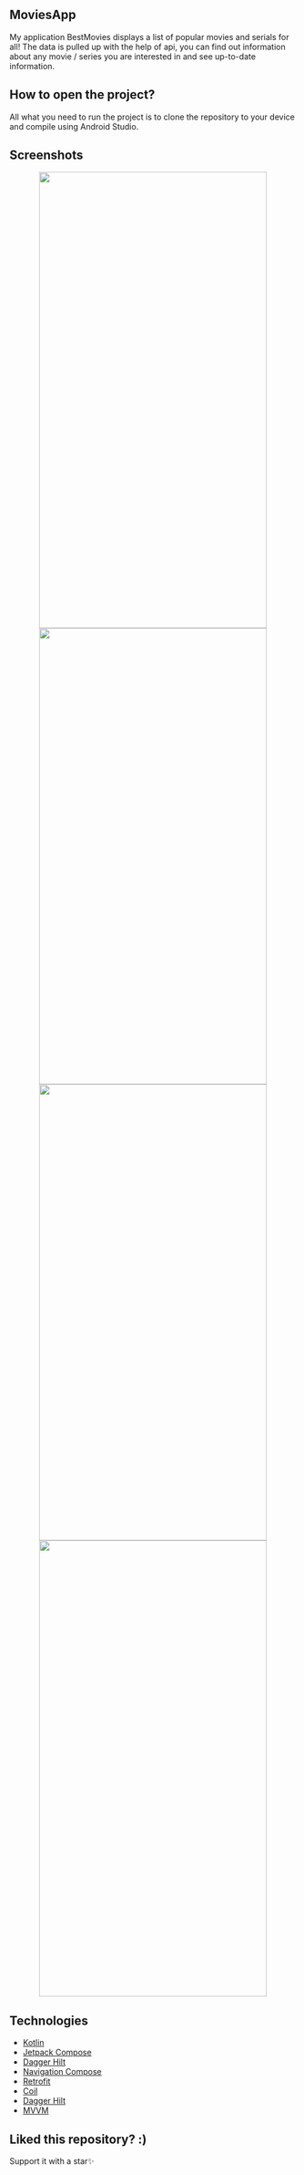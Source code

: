 ﻿## MoviesApp
 
My application BestMovies displays a list of popular movies and serials for all! The data is pulled up with the help of api, you can find out information about any movie / series you are interested in and see up-to-date information.

## How to open the project?

All what you need to run the project is to clone the repository to your device and compile using Android Studio.

## Screenshots

<p align = "center" >
  <img width="400" height="800" src=https://user-images.githubusercontent.com/97830497/175764028-edeac832-5035-4ad2-b5b5-03f7a53bbd31.png>
  <img width="400" height="800" src=https://user-images.githubusercontent.com/97830497/175764084-74ca5122-25d5-440c-8c74-f0ef73b4b728.png>
  <img width="400" height="800" src=https://user-images.githubusercontent.com/97830497/175764109-f4dca92e-dc5c-42e5-988a-5fbc966ce7e9.png>
  <img width="400" height="800" src=https://user-images.githubusercontent.com/97830497/175764113-70bc27d0-2c03-4200-af25-780235f0affa.png>
</p>

## Technologies

* [Kotlin](https://kotlinlang.org/)
* [Jetpack Compose](https://developer.android.com/jetpack/compose)
* [Dagger Hilt](https://developer.android.com/training/dependency-injection/hilt-android)
* [Navigation Compose](https://developer.android.com/jetpack/compose/navigation) 
* [Retrofit](https://square.github.io/retrofit/)
* [Coil](https://coil-kt.github.io/coil/compose/)
* [Dagger Hilt](https://developer.android.com/training/dependency-injection/hilt-android)
* [MVVM](https://developer.android.com/jetpack/docs/guide)   

## Liked this repository? :)

Support it with a star✨

